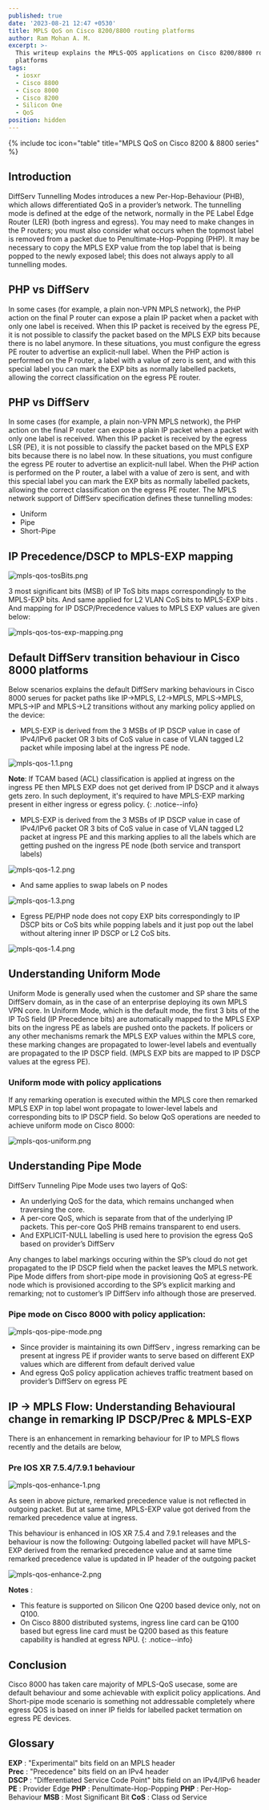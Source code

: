 ```yaml
---
published: true
date: '2023-08-21 12:47 +0530'
title: MPLS QoS on Cisco 8200/8800 routing platforms
author: Ram Mohan A. M.
excerpt: >-
  This writeup explains the MPLS-QOS applications on Cisco 8200/8800 routing
  platforms
tags:
  - iosxr
  - Cisco 8800
  - Cisco 8000
  - Cisco 8200
  - Silicon One
  - QoS
position: hidden
---
```

{% include toc icon="table" title="MPLS QoS on Cisco 8200 & 8800 series" %}

## Introduction
DiffServ Tunnelling Modes introduces a new Per-Hop-Behaviour (PHB), which allows differentiated QoS in a provider’s network. The tunnelling mode is defined at the edge of the network, normally in the PE Label Edge Router (LER) (both ingress and egress). You may need to make changes in the P routers; you must also consider what occurs when the topmost label is removed from a packet due to Penultimate-Hop-Popping (PHP). It may be necessary to copy the MPLS EXP value from the top label that is being popped to the newly exposed label; this does not always apply to all tunnelling modes.

## PHP vs DiffServ
In some cases (for example, a plain non-VPN MPLS network), the PHP action on the final P router can expose a plain IP packet when a packet with only one label is received. When this IP packet is received by the egress PE, it is not possible to classify the packet based on the MPLS EXP bits because there is no label anymore. In these situations, you must configure the egress PE router to advertise an explicit-null label. When the PHP action is performed on the P router, a label with a value of zero is sent, and with this special label you can mark the EXP bits as normally labelled packets, allowing the correct classification on the egress PE router.

## PHP vs DiffServ
In some cases (for example, a plain non-VPN MPLS network), the PHP action on the final P router can expose a plain IP packet when a packet with only one label is received. When this IP packet is received by the egress LSR (PE), it is not possible to classify the packet based on the MPLS EXP bits because there is no label now. In these situations, you must configure the egress PE router to advertise an explicit-null label. When the PHP action is performed on the P router, a label with a value of zero is sent, and with this special label you can mark the EXP bits as normally labelled packets, allowing the correct classification on the egress PE router.
The MPLS network support of DiffServ specification defines these tunnelling modes:
  - Uniform
  - Pipe
  - Short-Pipe


## IP Precedence/DSCP to MPLS-EXP mapping

![mpls-qos-tosBits.png]({{site.baseurl}}/images/mpls-qos-tosBits.png)



3 most significant bits (MSB) of IP ToS bits maps correspondingly to the MPLS-EXP bits. And same applied for L2 VLAN CoS bits to MPLS-EXP bits . And mapping for IP DSCP/Precedence values to MPLS EXP values are given below:

![mpls-qos-tos-exp-mapping.png]({{site.baseurl}}/images/mpls-qos-tos-exp-mapping.png)


## Default DiffServ transition behaviour in Cisco 8000 platforms

Below scenarios explains the default DiffServ marking behaviours in Cisco 8000 serues for packet paths like IP->MPLS, L2->MPLS, MPLS->MPLS, MPLS->IP and MPLS->L2 transitions without any marking policy applied on the device:
 
-	MPLS-EXP is derived from the 3 MSBs of IP DSCP value in case of IPv4/IPv6  packet OR 3 bits of CoS value in case of VLAN tagged L2 packet while imposing label at the ingress PE node.  

![mpls-qos-1.1.png]({{site.baseurl}}/images/mpls-qos-1.1.png)


  
**Note**: If TCAM based (ACL) classification is applied at ingress on the ingress PE then MPLS EXP does not get derived from IP DSCP and it always gets zero. In such deployment, it's required  to have MPLS-EXP marking present in either ingress or egress policy.
{: .notice--info}



-	MPLS-EXP is derived from the 3 MSBs of IP DSCP value in case of IPv4/IPv6  packet OR 3 bits of CoS value in case of VLAN tagged L2 packet at ingress PE and this marking applies to all the labels which are getting pushed on the ingress PE node (both service and transport labels)

![mpls-qos-1.2.png]({{site.baseurl}}/images/mpls-qos-1.2.png)



-	And same applies to swap labels on P nodes

![mpls-qos-1.3.png]({{site.baseurl}}/images/mpls-qos-1.3.png)


-	Egress PE/PHP node does not copy EXP bits correspondingly to IP DSCP bits or CoS bits while popping labels and it just pop out the label without altering inner IP DSCP or L2 CoS bits.


![mpls-qos-1.4.png]({{site.baseurl}}/images/mpls-qos-1.4.png)


## Understanding Uniform Mode

Uniform Mode is generally used when the customer and SP share the same DiffServ domain, as in the case of an enterprise deploying its own MPLS VPN core.
In Uniform Mode, which is the default mode, the first 3 bits of the IP ToS field (IP Precedence bits) are automatically mapped to the MPLS EXP bits on the ingress PE as labels are pushed onto the packets.
If policers or any other mechanisms remark the MPLS EXP values within the MPLS core, these marking changes are propagated to lower-level labels and eventually are propagated to the IP DSCP field. (MPLS EXP bits are mapped to IP DSCP values at the egress PE).
 
### Uniform mode with policy applications
If any remarking operation is executed within the MPLS core then remarked MPLS EXP in top label wont propagate to lower-level labels and corresponding bits to IP DSCP field. So below QoS operations are needed to achieve uniform mode on Cisco 8000:


![mpls-qos-uniform.png]({{site.baseurl}}/images/mpls-qos-uniform.png)


## Understanding Pipe Mode

DiffServ Tunneling Pipe Mode uses two layers of QoS:
  - An underlying QoS for the data, which remains unchanged when traversing the core.
  - A per-core QoS, which is separate from that of the underlying IP packets. This per-core QoS PHB remains transparent to end users.
  - And EXPLICIT-NULL labelling is used here to provision the egress QoS based on provider’s DiffServ

Any changes to label markings occuring within the SP’s cloud do not get propagated to the IP DSCP field when the packet leaves the MPLS network.
Pipe Mode differs from short-pipe mode in provisioning QoS at egress-PE node which is provisioned according to the SP’s explicit marking and remarking; not to customer’s IP DiffServ info although those are preserved.
 
### Pipe mode on Cisco 8000 with policy application:

![mpls-qos-pipe-mode.png]({{site.baseurl}}/images/mpls-qos-pipe-mode.png)


-	Since provider is maintaining its own DiffServ , ingress remarking can be present at ingress PE if provider wants to serve based on different EXP values which are different from default derived value
-	And egress QoS policy application achieves traffic treatment based on provider’s DiffServ on egress PE


## IP -> MPLS Flow: Understanding Behavioural change in remarking IP DSCP/Prec & MPLS-EXP
There is an enhancement in remarking behaviour for IP to MPLS flows recently and the details are below,

### Pre IOS XR 7.5.4/7.9.1 behaviour

![mpls-qos-enhance-1.png]({{site.baseurl}}/images/mpls-qos-enhance-1.png)



As seen in above picture, remarked precedence value is not reflected in outgoing packet. But at same time, MPLS-EXP value got derived from the remarked precedence value at ingress.

This behaviour is enhanced in IOS XR 7.5.4 and 7.9.1 releases and the behaviour is now the following: Outgoing labelled packet will have MPLS-EXP derived from the remarked precedence value and at same time remarked precedence value is updated in IP header of the outgoing packet

![mpls-qos-enhance-2.png]({{site.baseurl}}/images/mpls-qos-enhance-2.png)


**Notes** :
  - This feature is supported on Silicon One Q200 based device only, not on Q100.
  - On Cisco 8800 distributed systems, ingress line card can be Q100 based but egress line card must be Q200 based as this feature capability is handled at egress NPU.
{: .notice--info}

## Conclusion

Cisco 8000 has taken care majority of MPLS-QoS usecase, some are default behaviour and some achievable with explicit policy applications. And Short-pipe mode scenario is something not addressable completely where egress QOS is based on inner IP fields for labelled packet termation on egress PE devices.


## Glossary

**EXP**  : "Experimental" bits field on an MPLS header  
**Prec** : "Precedence" bits field on an IPv4 header  
**DSCP** : "Differentiated Service Code Point" bits field on an IPv4/IPv6 header  
**PE**   : Provider Edge 
**PHP**  : Penultimate-Hop-Popping 
**PHP**  : Per-Hop-Behaviour 
**MSB**  : Most Significant Bit 
**CoS**  : Class od Service 



